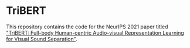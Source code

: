 # TriBERT

This repository contains the code for the NeurIPS 2021 paper titled ["TriBERT: Full-body Human-centric Audio-visual Representation Learning for Visual Sound Separation"](https://arxiv.org/pdf/2110.13412.pdf).



